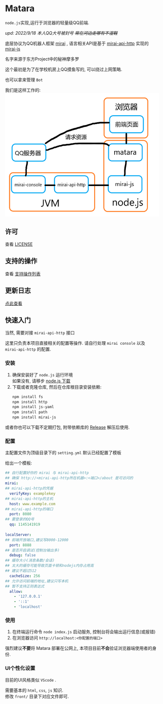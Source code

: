 # Matara

`node.js`实现,运行于浏览器的轻量级QQ前端.  

*upd: 2022/9/18 本人QQ大号被封号 ~~常在河边走哪有不湿鞋~~*

底层协议为QQ机器人框架 [mirai](https://github.com/mamoe/mirai) , 语言相关API是基于 [mirai-api-http](https://github.com/project-mirai/mirai-api-http) 实现的 [mirai-js](https://github.com/Drincann/Mirai-js)

名字来源于东方Project中的秘神摩多罗

这个最初是为了在学校机房上QQ摸鱼写的, 可以绕过上网策略.

也可以拿来管理 `Bot`

我们是这样工作的:
![](topo.png)

## 许可
查看 [LICENSE](LICENSE)

## 支持的操作
查看 [支持操作列表](FunctionList.md)

## 更新日志

[点此查看](History.md)

## 快速入门
当然, 需要对接 `mirai-api-http` 接口

这里只负责本项目直接相关的配置等操作. 请自行处理 `mirai console` 以及 `mirai-api-http` 的配置.

### 安装


1. 确保安装好了 `node.js` 运行环境  
    如果没有, 请移步 [node.js 下载](https://nodejs.org/)
2. 下载或者克隆仓库, 然后在仓库根目录安装依赖:  
   ```sh
   npm install fs
   npm install http
   npm install js-yaml
   npm install path
   npm install mirai-js
   ```
或者你也可以下载不定期打包, 附带依赖库的 [Release](https://github.com/Catium2006/Matara/releases) 解压后使用.  

### 配置

主配置文件为顶级目录下的 `setting.yml` 默认已经配置了模板

给出一个模板:
```yaml
## 自行配置好你的 mirai 与 mirai-api-http
## 确保 http://<mirai-api-http所在机器>:<端口>/about 是可访问的
mirai:
## mirai-api-http的凭据
  verifyKey: examplekey
## mirai-api-http的主机
  host: www.example.com
## mirai-api-http的端口
  port: 8080
## 要登录的QQ号
  qq: 1145141919

localServer:
## 前端开放端口,建议写8000-12000
  port: 8888
## 是否开启调试(控制台输出多)
  debug: false
## 缓存大小(消息条数/会话)
## 太大的缓存可能导致页面卡顿和nodejs内存占用高
## 建议不超过512
  cacheSize: 256
## 允许访问前端的地址,建议只写本机
## 暂不支持正则表达式
  allow:
    - '127.0.0.1'
    - '::1'
    - 'localhost'
```

### 使用

1. 在终端运行命令 `node index.js` 启动服务, 控制台将会输出运行信息(或报错)
2. 在浏览器访问 `http://localhost:<你配置的端口>` 

强烈建议**不要**将 Matara 部署在公网上, 本项目目前**不会**验证浏览器端使用者的身份.


### UI个性化设置
目前的UI风格类似 `VScode` .

需要基本的 `html`, `css`, `js` 知识.  
修改 `front/` 目录下对应文件即可.  

